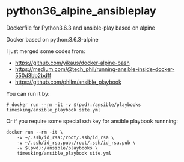 # python36_alpine_ansibleplay

Dockerfile for Python3.6.3 and ansible-play based on alpine


Docker based on python:3.6.3-alpine

I just merged some codes from:

- https://github.com/yikaus/docker-alpine-bash
- https://medium.com/@tech_phil/running-ansible-inside-docker-550d3bb2bdff
- https://github.com/philm/ansible_playbook

You can run it by:

```
# docker run --rm -it -v $(pwd):/ansible/playbooks timesking/ansible_playbook site.yml
```

Or if you require some special ssh key for ansible playbook runnning:
```
docker run --rm -it \
    -v ~/.ssh/id_rsa:/root/.ssh/id_rsa \
    -v ~/.ssh/id_rsa.pub:/root/.ssh/id_rsa.pub \
    -v $(pwd):/ansible/playbooks \
    timesking/ansible_playbook site.yml
```